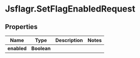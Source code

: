 # Jsflagr.SetFlagEnabledRequest

## Properties
Name | Type | Description | Notes
------------ | ------------- | ------------- | -------------
**enabled** | **Boolean** |  | 


